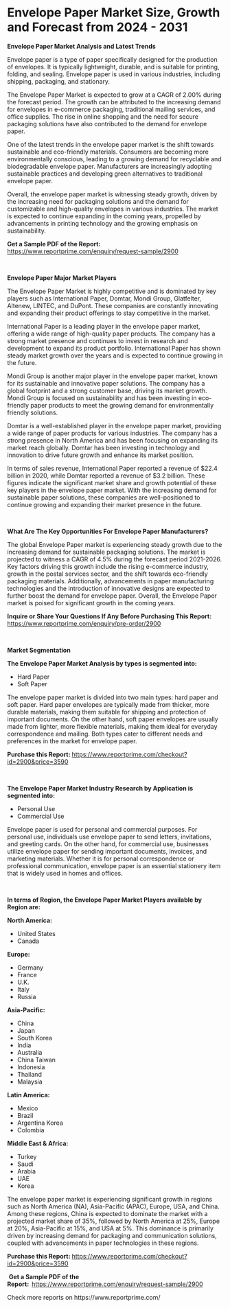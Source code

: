 <p><h1>Envelope Paper Market Size, Growth and Forecast from 2024 - 2031</h1></p><p><strong>Envelope Paper Market Analysis and Latest Trends</strong></p>
<p><p>Envelope paper is a type of paper specifically designed for the production of envelopes. It is typically lightweight, durable, and is suitable for printing, folding, and sealing. Envelope paper is used in various industries, including shipping, packaging, and stationary.</p><p>The Envelope Paper Market is expected to grow at a CAGR of 2.00% during the forecast period. The growth can be attributed to the increasing demand for envelopes in e-commerce packaging, traditional mailing services, and office supplies. The rise in online shopping and the need for secure packaging solutions have also contributed to the demand for envelope paper.</p><p>One of the latest trends in the envelope paper market is the shift towards sustainable and eco-friendly materials. Consumers are becoming more environmentally conscious, leading to a growing demand for recyclable and biodegradable envelope paper. Manufacturers are increasingly adopting sustainable practices and developing green alternatives to traditional envelope paper.</p><p>Overall, the envelope paper market is witnessing steady growth, driven by the increasing need for packaging solutions and the demand for customizable and high-quality envelopes in various industries. The market is expected to continue expanding in the coming years, propelled by advancements in printing technology and the growing emphasis on sustainability.</p></p>
<p><strong>Get a Sample PDF of the Report:&nbsp;</strong> <a href="https://www.reportprime.com/enquiry/request-sample/2900">https://www.reportprime.com/enquiry/request-sample/2900</a></p>
<p>&nbsp;</p>
<p><strong>Envelope Paper Major Market Players</strong></p>
<p><p>The Envelope Paper Market is highly competitive and is dominated by key players such as International Paper, Domtar, Mondi Group, Glatfelter, Altenew, LINTEC, and DuPont. These companies are constantly innovating and expanding their product offerings to stay competitive in the market.</p><p>International Paper is a leading player in the envelope paper market, offering a wide range of high-quality paper products. The company has a strong market presence and continues to invest in research and development to expand its product portfolio. International Paper has shown steady market growth over the years and is expected to continue growing in the future.</p><p>Mondi Group is another major player in the envelope paper market, known for its sustainable and innovative paper solutions. The company has a global footprint and a strong customer base, driving its market growth. Mondi Group is focused on sustainability and has been investing in eco-friendly paper products to meet the growing demand for environmentally friendly solutions.</p><p>Domtar is a well-established player in the envelope paper market, providing a wide range of paper products for various industries. The company has a strong presence in North America and has been focusing on expanding its market reach globally. Domtar has been investing in technology and innovation to drive future growth and enhance its market position.</p><p>In terms of sales revenue, International Paper reported a revenue of $22.4 billion in 2020, while Domtar reported a revenue of $3.2 billion. These figures indicate the significant market share and growth potential of these key players in the envelope paper market. With the increasing demand for sustainable paper solutions, these companies are well-positioned to continue growing and expanding their market presence in the future.</p></p>
<p>&nbsp;</p>
<p><strong>What Are The Key Opportunities For Envelope Paper Manufacturers?</strong></p>
<p><p>The global Envelope Paper market is experiencing steady growth due to the increasing demand for sustainable packaging solutions. The market is projected to witness a CAGR of 4.5% during the forecast period 2021-2026. Key factors driving this growth include the rising e-commerce industry, growth in the postal services sector, and the shift towards eco-friendly packaging materials. Additionally, advancements in paper manufacturing technologies and the introduction of innovative designs are expected to further boost the demand for envelope paper. Overall, the Envelope Paper market is poised for significant growth in the coming years.</p></p>
<p><strong>Inquire or Share Your Questions If Any Before Purchasing This Report:</strong> <a href="https://www.reportprime.com/enquiry/pre-order/2900">https://www.reportprime.com/enquiry/pre-order/2900</a></p>
<p>&nbsp;</p>
<p><strong>Market Segmentation</strong></p>
<p><strong>The Envelope Paper Market Analysis by types is segmented into:</strong></p>
<p><ul><li>Hard Paper</li><li>Soft Paper</li></ul></p>
<p><p>The envelope paper market is divided into two main types: hard paper and soft paper. Hard paper envelopes are typically made from thicker, more durable materials, making them suitable for shipping and protection of important documents. On the other hand, soft paper envelopes are usually made from lighter, more flexible materials, making them ideal for everyday correspondence and mailing. Both types cater to different needs and preferences in the market for envelope paper.</p></p>
<p><strong>Purchase this Report:&nbsp;</strong><a href="https://www.reportprime.com/checkout?id=2900&price=3590">https://www.reportprime.com/checkout?id=2900&price=3590</a></p>
<p>&nbsp;</p>
<p><strong>The Envelope Paper Market Industry Research by Application is segmented into:</strong></p>
<p><ul><li>Personal Use</li><li>Commercial Use</li></ul></p>
<p><p>Envelope paper is used for personal and commercial purposes. For personal use, individuals use envelope paper to send letters, invitations, and greeting cards. On the other hand, for commercial use, businesses utilize envelope paper for sending important documents, invoices, and marketing materials. Whether it is for personal correspondence or professional communication, envelope paper is an essential stationery item that is widely used in homes and offices.</p></p>
<p>&nbsp;</p>
<p><strong>In terms of Region, the Envelope Paper Market Players available by Region are:</strong></p>
<p>
    <p> <strong> North America: </strong>
        <ul>
            <li>United States</li>
            <li>Canada</li>
        </ul>
        </p> 
    <p> <strong> Europe: </strong>
        <ul>
            <li>Germany</li>
            <li>France</li>
            <li>U.K.</li>
            <li>Italy</li>
            <li>Russia</li>
        </ul>
        </p> 
    <p> <strong> Asia-Pacific: </strong>
        <ul>
            <li>China</li>
            <li>Japan</li>
            <li>South Korea</li>
            <li>India</li>
            <li>Australia</li>
            <li>China Taiwan</li>
            <li>Indonesia</li>
            <li>Thailand</li>
            <li>Malaysia</li>
        </ul>
        </p> 
    <p> <strong> Latin America: </strong>
        <ul>
            <li>Mexico</li>
            <li>Brazil</li>
            <li>Argentina Korea</li>
            <li>Colombia</li>
        </ul>
        </p> 
    <p> <strong> Middle East & Africa: </strong>
        <ul>
            <li>Turkey</li>
            <li>Saudi</li>
            <li>Arabia</li>
            <li>UAE</li>
            <li>Korea</li>
        </ul>
    </p>
    </p>
<p><p>The envelope paper market is experiencing significant growth in regions such as North America (NA), Asia-Pacific (APAC), Europe, USA, and China. Among these regions, China is expected to dominate the market with a projected market share of 35%, followed by North America at 25%, Europe at 20%, Asia-Pacific at 15%, and USA at 5%. This dominance is primarily driven by increasing demand for packaging and communication solutions, coupled with advancements in paper technologies in these regions.</p></p>
<p><strong>Purchase this Report: </strong><a href="https://www.reportprime.com/checkout?id=2900&price=3590">https://www.reportprime.com/checkout?id=2900&price=3590</a></p>
<p>&nbsp;<strong>Get a Sample PDF of the Report:&nbsp;&nbsp;</strong><a href="https://www.reportprime.com/enquiry/request-sample/2900">https://www.reportprime.com/enquiry/request-sample/2900</a></p>
<p><strong></strong></p>
<p>Check more reports on https://www.reportprime.com/</p>